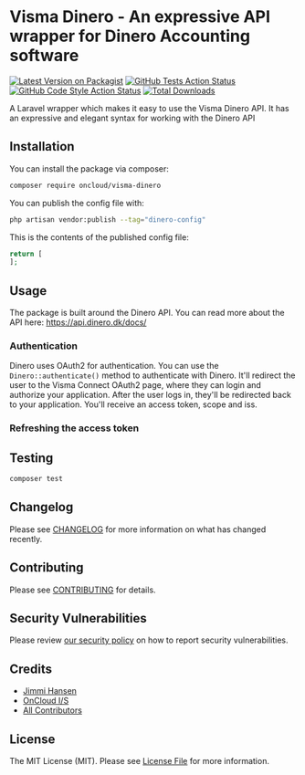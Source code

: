 # Visma Dinero - An expressive API wrapper for Dinero Accounting software

[![Latest Version on Packagist](https://img.shields.io/packagist/v/:vendor_slug/:package_slug.svg?style=flat-square)](https://packagist.org/packages/:vendor_slug/:package_slug)
[![GitHub Tests Action Status](https://img.shields.io/github/actions/workflow/status/:vendor_slug/:package_slug/run-tests.yml?branch=main&label=tests&style=flat-square)](https://github.com/:vendor_slug/:package_slug/actions?query=workflow%3Arun-tests+branch%3Amain)
[![GitHub Code Style Action Status](https://img.shields.io/github/actions/workflow/status/:vendor_slug/:package_slug/fix-php-code-style-issues.yml?branch=main&label=code%20style&style=flat-square)](https://github.com/:vendor_slug/:package_slug/actions?query=workflow%3A"Fix+PHP+code+style+issues"+branch%3Amain)
[![Total Downloads](https://img.shields.io/packagist/dt/:vendor_slug/:package_slug.svg?style=flat-square)](https://packagist.org/packages/:vendor_slug/:package_slug)

A Laravel wrapper which makes it easy to use the Visma Dinero API. It has an expressive and elegant syntax for working 
with the Dinero API

## Installation

You can install the package via composer:

```bash
composer require oncloud/visma-dinero
```

You can publish the config file with:

```bash
php artisan vendor:publish --tag="dinero-config"
```

This is the contents of the published config file:

```php
return [
];
```

## Usage
The package is built around the Dinero API. You can read more about the API here: https://api.dinero.dk/docs/

### Authentication
Dinero uses OAuth2 for authentication. You can use the `Dinero::authenticate()` method to authenticate with Dinero. It'll
redirect the user to the Visma Connect OAuth2 page, where they can login and authorize your application. After the user 
logs in, they'll be redirected back to your application. You'll receive an access token, scope and iss.

### Refreshing the access token


## Testing

```bash
composer test
```

## Changelog

Please see [CHANGELOG](CHANGELOG.md) for more information on what has changed recently.

## Contributing

Please see [CONTRIBUTING](CONTRIBUTING.md) for details.

## Security Vulnerabilities

Please review [our security policy](../../security/policy) on how to report security vulnerabilities.

## Credits

- [Jimmi Hansen](https://github.com/FoksVHox)
- [OnCloud I/S](https://github.com/OnCloud)
- [All Contributors](../../contributors)

## License

The MIT License (MIT). Please see [License File](LICENSE.md) for more information.

